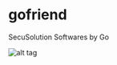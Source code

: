 # gofriend

SecuSolution Softwares by Go

![alt tag](https://cdn.namuwikiusercontent.com/storage/76a4c6bd932d152ff5715a7186b1e5461e0e38627822eaeeb85b8f1dc446c309801364ffe36c6e1d9592b3082aa76a45372d2e2e29f33d2c0bd6a7b435f93c49347cc26710687a68481e3f52aebfe8e2?e=1517139902&k=LCCWIkwXsZPvrRQ6cthdKg)
